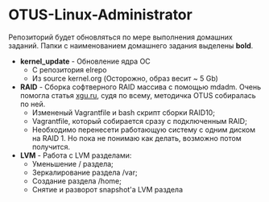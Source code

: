 # OTUS-Linux-Administrator

Репозиторий будет обновляться по мере выполнения домашних заданий. Папки с наименованием домашнего задания выделены **bold**.

- **kernel_update** - Обновление ядра ОС
    - С репозитория elrepo
    - Из source kernel.org (Осторожно, образ весит ~ 5 Gb)
- **RAID** - Сборка софтверного RAID массива с помощью mdadm. Очень помогла статья [xgu.ru](http://xgu.ru/wiki/mdadm), судя по всему, методичка OTUS собиралась по ней.
    - Измененый Vagrantfile и bash скрипт сборки RAID10;
    - Vagrantfile, который собирается сразу с подключенным RAID;
    - Необходимо перенесети работающую систему с одним диском на RAID 1. Но пока не понимаю как делать, возможно потом получится.
- **LVM** - Работа с LVM разделами:
    - Уменьшение / раздела;
    - Зеркалирование раздела /var;
    - Создание раздела /home;
    - Снятие и разворот snapshot'а LVM раздела
